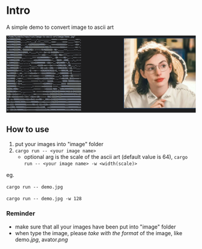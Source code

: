# Intro
A simple demo to convert image to ascii art

![showcase](image/image.png)


## How to use
1. put your images into "image" folder
2. `cargo run -- <your image name>`
    - optional arg is the scale of the ascii art (default value is 64), `cargo run -- <your image name> -w <width(scale)>`


eg.

`cargo run -- demo.jpg`
<br>

`cargo run -- demo.jpg -w 128`

### Reminder
- make sure that all your images have been put into "image" folder
- when type the image, please *take with the format* of the image, like demo.*jpg*, avator.*png*